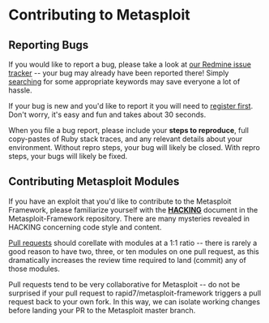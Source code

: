 # Contributing to Metasploit

## Reporting Bugs

If you would like to report a bug, please take a look at [our Redmine
issue
tracker](https://dev.metasploit.com/redmine/projects/framework/issues?query_id=420)
-- your bug may already have been reported there! Simply [searching](https://dev.metasploit.com/redmine/projects/framework/search) for some appropriate keywords may save everyone a lot of hassle.

If your bug is new and you'd like to report it you will need to
[register
first](https://dev.metasploit.com/redmine/account/register). Don't
worry, it's easy and fun and takes about 30 seconds.

When you file a bug report, please include your **steps to reproduce**,
full copy-pastes of Ruby stack traces, and any relevant details about
your environment. Without repro steps, your bug will likely be closed.
With repro steps, your bugs will likely be fixed.

## Contributing Metasploit Modules

If you have an exploit that you'd like to contribute to the Metasploit
Framework, please familiarize yourself with the
**[HACKING](https://github.com/rapid7/metasploit-framework/blob/master/HACKING)**
document in the
Metasploit-Framework repository. There are many mysteries revealed in
HACKING concerning code style and content.

[Pull requests](https://github.com/rapid7/metasploit-framework/pulls)
should corellate with modules at a 1:1 ratio
-- there is rarely a good reason to have two, three, or ten modules on
one pull request, as this dramatically increases the review time
required to land (commit) any of those modules.

Pull requests tend to be very collaborative for Metasploit -- do not be
surprised if your pull request to rapid7/metasploit-framework triggers a
pull request back to your own fork. In this way, we can isolate working
changes before landing your PR to the Metasploit master branch.
